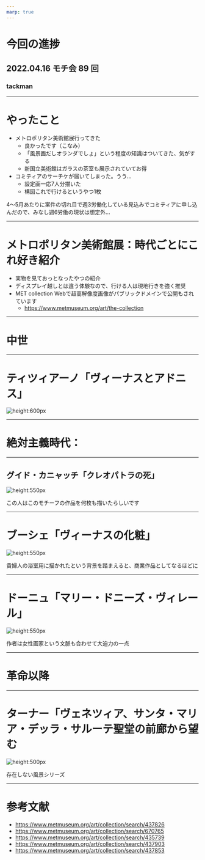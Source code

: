 ```yaml
---
marp: true
---
```


# 今回の進捗

## 2022.04.16 モチ会 89 回

### tackman

---

# やったこと

- メトロポリタン美術館展行ってきた
  - 良かったです（こなみ）
  - 「風景画だしオランダでしょ」という程度の知識はついてきた、気がする
  - 新国立美術館はガラスの茶室も展示されていてお得
- コミティアのサーチケが届いてしまった。うう…
  - 設定画一応7人分描いた
  - 構図これで行けるというやつ1枚


4～5月あたりに案件の切れ目で週3労働化している見込みでコミティアに申し込んだので、みなし週6労働の現状は想定外…

---

# メトロポリタン美術館展：時代ごとにこれ好き紹介

- 実物を見ておっとなったやつの紹介
- ディスプレイ越しとは違う体験なので、行ける人は現地行きを強く推奨
- MET collection Webで超高解像度画像がパブリックドメインで公開もされています
  - https://www.metmuseum.org/art/the-collection

---

# 中世

---

# ティツィアーノ「ヴィーナスとアドニス」

![height:600px](Venus_and_Adonis_by_Titian.png)

---

# 絶対主義時代：

---

## グイド・カニャッチ「クレオパトラの死」

![height:550px](the-death-of-cleopatra.png)

この人はこのモチーフの作品を何枚も描いたらしいです

---

# ブーシェ「ヴィーナスの化粧」

![height:550px](The_Toilet_of_Venus,_by_François_Boucher.png)

貴婦人の浴室用に描かれたという背景を踏まえると、商業作品としてなるほどに

---

# ドーニュ「マリー・ドニーズ・ヴィレール」

![height:550px](marie-denise-villers.png)

作者は女性画家という文脈も合わせて大迫力の一点

---

# 革命以降

---

# ターナー「ヴェネツィア、サンタ・マリア・デッラ・サルーテ聖堂の前廊から望む

![height:500px](turner-venis.jpg)

存在しない風景シリーズ

---

# 参考文献

- https://www.metmuseum.org/art/collection/search/437826
- https://www.metmuseum.org/art/collection/search/670765
- https://www.metmuseum.org/art/collection/search/435739
- https://www.metmuseum.org/art/collection/search/437903
- https://www.metmuseum.org/art/collection/search/437853